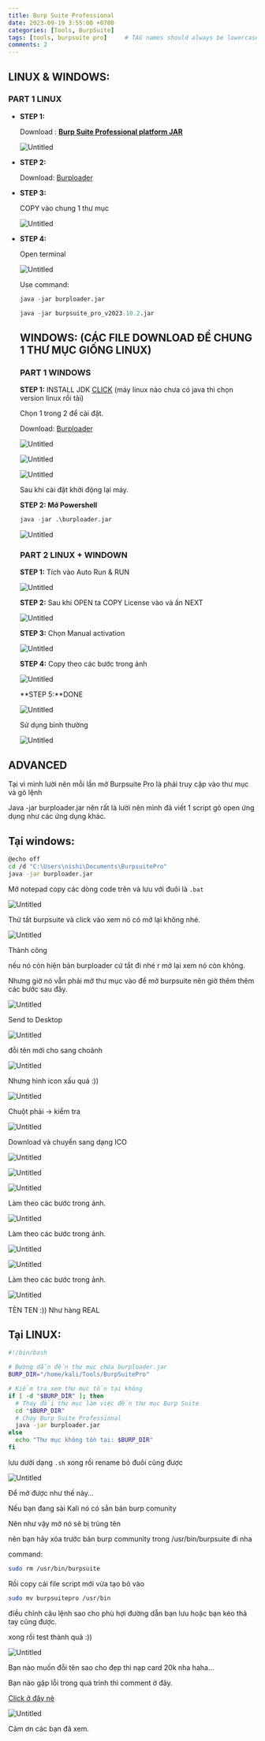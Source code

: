 ```yaml
---
title: Burp Suite Professional
date: 2023-09-19 3:55:00 +0700
categories: [Tools, BurpSuite]
tags: [tools, burpsuite pro]     # TAG names should always be lowercase
comments: 2
---
```

## LINUX & WINDOWS:

### PART 1 LINUX

- **STEP 1:**
    
    Download : **[Burp Suite Professional platform JAR](https://portswigger.net/burp/releases/professional-community-2023-10-1-1?requestededition=professional&requestedplatform=)**
    
    ![Untitled](/assets/burpsuite/Untitled.png)
    
- **STEP 2:**
    
    Download: [Burploader](https://drive.google.com/file/d/1iDnqjJsO9X9utXmIHMtI52KtgaiHNpV7/view)
    
- **STEP 3:**
    
    COPY vào chung 1 thư mục
    
    ![Untitled](/assets/burpsuite/Untitled%201.png)
    

- **STEP 4:**
    
    Open terminal 
    
    ![Untitled](/assets/burpsuite/Untitled%202.png)
    
    Use command: 
    
    ```python
    java -jar burploader.jar
    ```
    
    ```python
    java -jar burpsuite_pro_v2023.10.2.jar
    ```
    
    ## **WINDOWS: (CÁC FILE DOWNLOAD ĐỂ CHUNG 1 THƯ MỤC GIỐNG LINUX)**
    
    ### **PART 1 WINDOWS**
    
    **STEP 1:** INSTALL JDK [CLICK](https://www.oracle.com/java/technologies/downloads/#jdk20-windows) (máy linux nào chưa có java thì chọn version linux rồi tải)
    
    Chọn 1 trong 2 để cài đặt.
    
    Download: [Burploader](https://drive.google.com/file/d/1iDnqjJsO9X9utXmIHMtI52KtgaiHNpV7/view)
    
    ![Untitled](/assets/burpsuite/Untitled%203.png)
    
    ![Untitled](/assets/burpsuite/Untitled%204.png)
    
    ![Untitled](/assets/burpsuite/Untitled%205.png)
    
    Sau khi cài đặt khởi động lại máy.
    
    **STEP 2: Mở Powershell**
    
    ```python
    java -jar .\burploader.jar
    ```
    
    ![Untitled](/assets/burpsuite/Untitled%206.png)
    
    ### **PART 2 LINUX + WINDOWN**
    
    **STEP 1:** Tích vào Auto Run & RUN
    
    ![Untitled](/assets/burpsuite/Untitled%207.png)
    
    **STEP 2:** Sau khi OPEN ta COPY License vào và ấn NEXT
    
    ![Untitled](/assets/burpsuite/Untitled%208.png)
    
    **STEP 3:** Chọn Manual activation
    
    ![Untitled](/assets/burpsuite/Untitled%209.png)
    
    **STEP 4:** Copy theo các bước trong ảnh
    
    ![Untitled](/assets/burpsuite/Untitled%2010.png)
    
    **STEP 5:**DONE
    
    ![Untitled](/assets/burpsuite/Untitled%2011.png)
    
    Sử dụng bình thường
    
    ![Untitled](/assets/burpsuite/Untitled%2012.png)
    

## ADVANCED

Tại vì mình lười nên mỗi lần mở Burpsuite Pro là phải truy cập vào thư mục và gỏ lệnh 

Java -jar burploader.jar nên rất là lười nên mình đã viết 1 script gỏ open ứng dụng như các ứng dụng khác.

## Tại windows:

```bash
@echo off
cd /d "C:\Users\nishi\Documents\BurpsuitePro"
java -jar burploader.jar
```

Mở notepad copy các dòng code trên và lưu với đuôi là `.bat`

![Untitled](/assets/burpsuite/Untitled%2013.png)

Thử tắt burpsuite và click vào xem nó có mở lại không nhé.

![Untitled](/assets/burpsuite/Untitled%2014.png)

Thành công

nếu nó còn hiện bản burploader cứ tắt đi nhé r mở lại xem nó còn không.

Nhưng giờ nó vẫn phải mở thư mục vào để mở burpsuite nên giờ thêm thêm các bước sau đây.

![Untitled](/assets/burpsuite/Untitled%2015.png)

Send to Desktop

![Untitled](/assets/burpsuite/Untitled%2016.png)

đỗi tên mới cho sang choảnh

![Untitled](/assets/burpsuite/Untitled%2017.png)

Nhưng hình icon xấu quá :)) 

![Untitled](/assets/burpsuite/Untitled%2018.png)

Chuột phải → kiểm tra

![Untitled](/assets/burpsuite/Untitled%2019.png)

Download và chuyển sang dạng ICO

![Untitled](/assets/burpsuite/Untitled%2020.png)

![Untitled](/assets/burpsuite/Untitled%2021.png)

![Untitled](/assets/burpsuite/Untitled%2022.png)

Làm theo các bước trong ảnh.

![Untitled](/assets/burpsuite/Untitled%2023.png)

Làm theo các bước trong ảnh.

![Untitled](/assets/burpsuite/Untitled%2024.png)

![Untitled](/assets/burpsuite/Untitled%2025.png)

Làm theo các bước trong ảnh.

![Untitled](/assets/burpsuite/Untitled%2026.png)

TÈN TEN :)) Như hàng REAL

## Tại LINUX:

```bash
#!/bin/bash

# Đường dẫn đến thư mục chứa burploader.jar
BURP_DIR="/home/kali/Tools/BurpSuitePro"

# Kiểm tra xem thư mục tồn tại không
if [ -d "$BURP_DIR" ]; then
  # Thay đổi thư mục làm việc đến thư mục Burp Suite
  cd "$BURP_DIR"
  # Chạy Burp Suite Professional
  java -jar burploader.jar
else
  echo "Thư mục không tồn tại: $BURP_DIR"
fi
```

lưu dưới dạng `.sh` xong rồi rename bỏ đuôi cũng được

![Untitled](/assets/burpsuite/Untitled%2027.png)

Để mở được như thế này…

Nếu bạn đang sài Kali nó có sẳn bản burp comunity

Nên như vậy mở nó sẽ bị trùng tên

nên bạn hãy xóa trước bản burp community trong /usr/bin/burpsuite đi nha

command:

```bash
sudo rm /usr/bin/burpsuite
```

Rồi copy cái file script mới vừa tạo bỏ vào

```bash
sudo mv burpsuitepro /usr/bin
```

điều chỉnh câu lệnh sao cho phù hợi đường dẫn bạn lưu hoặc bạn kéo thả tay cũng được.

xong rồi  test thành quả :))

![Untitled](/assets/burpsuite/Untitled%2028.png)

Bạn nào muốn đỗi tên sao cho đẹp thì nạp card 20k nha haha…

Bạn nào gặp lỗi trong quá trình thì comment ở đây.

[Click ở đây nè](https://github.com/r2nw/r2nw.github.io/issues/2)

![Untitled](/assets/burpsuite/Untitled%2029.png)

Cảm ơn các bạn đã xem.